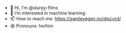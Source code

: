 - 👋 Hi, I’m @slurpy-films
- 👀 I’m interested in machine learning
- 📫 How to reach me: https://gamlevegen.no/discord/
- 😄 Pronouns: he/him

<!---
slurpy-films/slurpy-films is a ✨ special ✨ repository because its `README.md` (this file) appears on your GitHub profile.
You can click the Preview link to take a look at your changes.
--->
